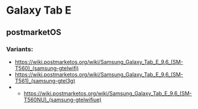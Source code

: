 # Galaxy Tab E
## postmarketOS

### Variants:
- https://wiki.postmarketos.org/wiki/Samsung_Galaxy_Tab_E_9.6_(SM-T560)_(samsung-gtelwifi)
- https://wiki.postmarketos.org/wiki/Samsung_Galaxy_Tab_E_9.6_(SM-T561)_(samsung-gtel3g)
- - https://wiki.postmarketos.org/wiki/Samsung_Galaxy_Tab_E_9.6_(SM-T560NU)_(samsung-gtelwifiue)
